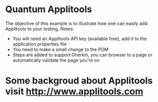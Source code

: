 # Quantum Applitools
The objective of this example is to illustrate how one can easily add Applitools to your testing.
Notes:
 - You will need an Applitools API key (available free), add it to the application.properties file
 - You need to make a small change to the POM
 - Steps are added to support Gherkin, you can browser to a page or automatically validate the page you're on



# Some backgroud about Applitools visit http://www.applitools.com
